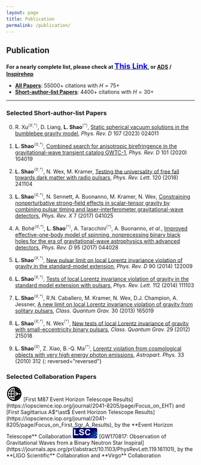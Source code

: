 ```yaml
---
layout: page
title: Publication
permalink: /publication/
---
```


<style>
table {
  font-family: arial, sans-serif;
  border-collapse: collapse;
  width: 100%;
}

td, th {
  border: 1px solid #dddddd;
  text-align: left;
  padding: 8px;
}

tr:nth-child(odd) {
  background-color: #dddddd;
}
</style>

<p></p>

## <b>Publication</b>

**For a nearly complete list, please check at [<big><big><font color="blue">This Link</font></big></big>](https://friendshao.github.io/docs/publist), or [ADS](https://ui.adsabs.harvard.edu/#/public-libraries/_Wy76FR4TQutMoiU0wKO_g) / [Inspirehep](https://inspirehep.net/literature?sort=mostrecent&size=25&page=1&q=author%3ALi.Jing.Shao.1#with-citation-summary)**

- [**All Papers**](https://inspirehep.net/literature?sort=mostrecent&size=25&page=1&q=author%3ALi.Jing.Shao.1#with-citation-summary): $55000+$ citations with $H=75+$ 
- [**Short-author-list Papers**](https://inspirehep.net/literature?sort=mostrecent&size=25&page=1&q=author%3ALi.Jing.Shao.1%20AND%20not%20cn%3A%2A&ui-citation-summary=true): $4400+$ citations with $H=30+$

---

<p></p>

### **Selected Short-author-list Papers**

0. R. Xu<font color="#5c5c5c"><sup>(#,$\ast$)</sup></font>, D. Liang, **L.
Shao**<font color="#5c5c5c"><sup>($\ast$)</sup></font>, [Static spherical vacuum
solutions in the bumblebee gravity model](https://arxiv.org/abs/2209.02209),
*Phys. Rev. D* 107 (2023) 024011
<span class="__dimensions_badge_embed__" data-doi="10.1103/PhysRevD.107.024011" data-style="small_rectangle"></span>

0. **L. Shao**<font color="#5c5c5c"><sup>(#,$\ast$)</sup></font>, [Combined
search for anisotropic birefringence in the gravitational-wave transient catalog
GWTC-1](https://arxiv.org/abs/2002.01185), *Phys. Rev. D* 101 (2020) 104019
<span class="__dimensions_badge_embed__" data-doi="10.1103/PhysRevD.101.104019" data-style="small_rectangle"></span>

0. **L. Shao**<font color="#5c5c5c"><sup>(#,$\ast$)</sup></font>, N. Wex,
M. Kramer, [Testing the universality of free fall towards dark matter with
radio pulsars](https://arxiv.org/abs/1805.08408), *Phys. Rev. Lett.* 120 (2018) 241104
<span class="__dimensions_badge_embed__" data-doi="10.1103/PhysRevLett.120.241104" data-style="small_rectangle"></span>

0. **L. Shao**<font color="#5c5c5c"><sup>(#,$\ast$)</sup></font>, N.  Sennett,
A. Buonanno, M. Kramer, N. Wex, [Constraining nonperturbative strong-field
effects in scalar-tensor gravity by combining pulsar timing and
laser-interferometer gravitational-wave
detectors](https://arxiv.org/abs/1704.07561), *Phys. Rev. X* 7 (2017) 041025
<span class="__dimensions_badge_embed__" data-doi="10.1103/PhysRevX.7.041025" data-style="small_rectangle"></span>

0. A. Bohé<font color="#5c5c5c"><sup>(#,$\ast$)</sup></font>, **L.  Shao**<font
color="#5c5c5c"><sup>($\ast$)</sup></font>, A. Taracchini<font
color="#5c5c5c"><sup>($\ast$)</sup></font>, A. Buonanno, *et al.*, [Improved
effective-one-body model of spinning, nonprecessing binary black holes for the
era of gravitational-wave astrophysics with advanced
detectors](https://arxiv.org/abs/1611.03703), *Phys. Rev. D* 95 (2017) 044028
<span class="__dimensions_badge_embed__" data-doi="10.1103/PhysRevD.95.044028" data-style="small_rectangle"></span>

0. **L. Shao**<font color="#5c5c5c"><sup>(#,$\ast$)</sup></font>, [New pulsar
limit on local Lorentz invariance violation of gravity in the standard-model
extension](https://arxiv.org/abs/1412.2320), *Phys. Rev. D* 90 (2014) 122009
<span class="__dimensions_badge_embed__" data-doi="10.1103/PhysRevD.90.122009" data-style="small_rectangle"></span>

0. **L. Shao**<font color="#5c5c5c"><sup>(#,$\ast$)</sup></font>, [Tests of
local Lorentz invariance violation of gravity in the standard model extension
with pulsars](https://arxiv.org/abs/1402.6452), *Phys. Rev. Lett.* 112 (2014)
111103
<span class="__dimensions_badge_embed__" data-doi="10.1103/PhysRevLett.112.111103" data-style="small_rectangle"></span>

0. **L. Shao**<font color="#5c5c5c"><sup>(#,$\ast$)</sup></font>, R.N.
Caballero, M. Kramer, N. Wex, D.J. Champion, A. Jessner, [A new limit on local
Lorentz invariance violation of gravity from solitary
pulsars](https://arxiv.org/abs/1307.2552), *Class. Quantum Grav.* 30 (2013)
165019
<span class="__dimensions_badge_embed__" data-doi="10.1088/0264-9381/30/16/165019" data-style="small_rectangle"></span>

0. **L. Shao**<font color="#5c5c5c"><sup>(#,$\ast$)</sup></font>, N.  Wex<font
color="#5c5c5c"><sup>($\ast$)</sup></font>, [New tests of local Lorentz
invariance of gravity with small-eccentricity binary
pulsars](https://arxiv.org/abs/1209.4503), *Class. Quantum Grav.* 29 (2012)
215018
<span class="__dimensions_badge_embed__" data-doi="10.1088/0264-9381/29/21/215018" data-style="small_rectangle"></span>

0. **L. Shao**<font color="#5c5c5c"><sup>(#)</sup></font>, Z. Xiao, B.-Q.
Ma<font color="#5c5c5c"><sup>($\ast$)</sup></font>, [Lorentz violation from
cosmological objects with very high energy photon
emissions](https://arxiv.org/abs/0911.2276), *Astropart. Phys.* 33 (2010) 312
<span class="__dimensions_badge_embed__" data-doi="10.1016/j.astropartphys.2010.03.003" data-style="small_rectangle"></span> 
{: reversed="reversed"}

<!-- 

0. Y. Gao<font color="#5c5c5c"><sup>(#)</sup></font>, X.-Y. Lai, **L.
Shao**<font color="#5c5c5c"><sup>($\ast$)</sup></font>, R.-X. Xu<font
color="#5c5c5c"><sup>($\ast$)</sup></font>, [Rotation and deformation of
strangeon stars in the Lennard-Jones model](https://arxiv.org/abs/2109.13234),
*Mon. Not. R. Astron. Soc.* 509 (2022) 2758
<span class="__dimensions_badge_embed__" data-doi="10.1093/mnras/stab3181" data-style="small_rectangle"></span>

0. Z. Wang<font color="#5c5c5c"><sup>(#)</sup></font>, **L. Shao**<font
color="#5c5c5c"><sup>($\ast$)</sup></font>, C. Liu, [New limits on the
Lorentz/CPT symmetry through fifty gravitational-wave
events](https://arxiv.org/abs/2108.02974), *Astrophys. J.* 921 (2021) 158
<span class="__dimensions_badge_embed__" data-doi="10.3847/1538-4357/ac223c" data-style="small_rectangle"></span>

0. **L. Shao**<font color="#5c5c5c"><sup>(#,$\ast$)</sup></font>, N. Wex, S.-Y.
Zhou, [New graviton mass bound from binary
pulsars](https://arxiv.org/abs/2007.04531), *Phys. Rev. D* 102 (2020) 024069
<span class="__dimensions_badge_embed__" data-doi="10.1103/PhysRevD.102.024069" data-style="small_rectangle"></span>

0. **L. Shao**<font color="#5c5c5c"><sup>(#,$\ast$)</sup></font>, Q.G.
Bailey<font color="#5c5c5c"><sup>($\ast$)</sup></font>, [Testing the
gravitational weak equivalence principle in the standard-model extension
with binary pulsars](https://arxiv.org/abs/1903.11760), *Phys. Rev. D* 99
(2019) 084017
<span class="__dimensions_badge_embed__" data-doi="10.1103/PhysRevD.99.084017" data-style="small_rectangle"></span>

0. **L. Shao**<font color="#5c5c5c"><sup>(#,$\ast$)</sup></font>, Q.G.
Bailey<font color="#5c5c5c"><sup>($\ast$)</sup></font>, [Testing
velocity-dependent CPT-violating gravitational forces with radio
pulsars](https://arxiv.org/abs/1810.06332), *Phys. Rev. D* 98 (2018) 084049
<span class="__dimensions_badge_embed__" data-doi="10.1103/PhysRevD.98.084049" data-style="small_rectangle"></span>

0. **L. Shao**<font color="#5c5c5c"><sup>(#,$\ast$)</sup></font>, B.  Zhang<font
color="#5c5c5c"><sup>($\ast$)</sup></font>, [Bayesian framework to constrain the
photon mass with a catalog of fast radio
bursts](https://arxiv.org/abs/1705.01278), *Phys. Rev. D* 95 (2017) 123010
<span class="__dimensions_badge_embed__" data-doi="10.1103/PhysRevD.95.123010" data-style="small_rectangle"></span>

0. **L. Shao**<font color="#5c5c5c"><sup>(#,$\ast$)</sup></font>, N.  Wex<font
color="#5c5c5c"><sup>($\ast$)</sup></font>, [Tests of gravitational symmetries
with radio pulsars](https://arxiv.org/abs/1604.03662), *Sci. China Phys. Mech.
Astron.* 59 (2016) 699501
<span class="__dimensions_badge_embed__" data-doi="10.1007/s11433-016-0087-6" data-style="small_rectangle"></span>

0. **L. Shao**<font color="#5c5c5c"><sup>(#,$\ast$)</sup></font>, [Testing
the strong equivalence principle with the triple pulsar PSR
J0337+1715](https://arxiv.org/abs/1602.05725), *Phys. Rev. D* 93 (2016) 084023
<span class="__dimensions_badge_embed__" data-doi="10.1103/PhysRevD.93.084023" data-style="small_rectangle"></span>

0. **L. Shao**<font color="#5c5c5c"><sup>(#,$\ast$)</sup></font>, N.  Wex<font
color="#5c5c5c"><sup>($\ast$)</sup></font>, [New limits on the violation of
local position invariance of gravity](https://arxiv.org/abs/1307.2637), *Class.
Quantum Grav.* 30 (2013) 165020
<span class="__dimensions_badge_embed__" data-doi="10.1088/0264-9381/30/16/165020" data-style="small_rectangle"></span>

0. **L. Shao**<font color="#5c5c5c"><sup>(#)</sup></font>, B.-Q. Ma<font
color="#5c5c5c"><sup>($\ast$)</sup></font>, [The significant digit law in
statistical physics](https://arxiv.org/abs/1005.0660), *Physica A* 389 (2010) 3109
<span class="__dimensions_badge_embed__" data-doi="10.1016/j.physa.2010.04.021" data-style="small_rectangle"></span>

-->

### **Selected Collaboration Papers**

<img src="EHT.png" alt="EHT" style="height:40px;">
[First M87 Event Horizon Telescope
Results](https://iopscience.iop.org/journal/2041-8205/page/Focus_on_EHT) and 
[First Sagittarius A$^\ast$ Event Horizon Telescope
Results](https://iopscience.iop.org/journal/2041-8205/page/Focus_on_First_Sgr_A_Results),
by the **Event Horizon Telescope** Collaboration
<span class="__dimensions_badge_embed__" data-doi="10.3847/2041-8213/ab0ec7" data-style="small_rectangle"></span>

<img src="LSC.png" alt="LSC" style="height:28px;">
[GW170817:
   Observation of Gravitational Waves from a Binary Neutron Star
Inspiral](https://journals.aps.org/prl/abstract/10.1103/PhysRevLett.119.161101),
by the **LIGO Scientific** Collaboration and **Virgo** Collaboration
<span class="__dimensions_badge_embed__" data-doi="10.1103/PhysRevLett.119.161101" data-style="small_rectangle"></span>




<script type="text/x-mathjax-config">
  MathJax.Hub.Config({
    tex2jax: {
      inlineMath: [ ['$','$'] ],
      processEscapes: true
    }
  });
</script>
<script type="text/javascript" src="https://cdn.mathjax.org/mathjax/latest/MathJax.js?config=TeX-AMS-MML_HTMLorMML">
</script>

<script async src="https://badge.dimensions.ai/badge.js" charset="utf-8"></script>
